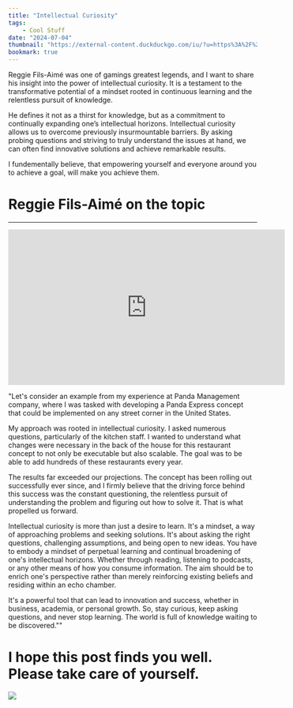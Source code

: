 ```yaml
---
title: "Intellectual Curiosity"
tags:
    - Cool Stuff
date: "2024-07-04"
thumbnail: "https://external-content.duckduckgo.com/iu/?u=https%3A%2F%2Fbusiness.cornell.edu%2Fwp-content%2Fuploads%2Fsites%2F2%2F2019%2F10%2Freggie-featured-2.jpg&f=1&nofb=1&ipt=7babdf8593a1de1772dc05ca1caff7419d2e51b1125a0952a0700b3f232da302&ipo=images"
bookmark: true
---
```


Reggie Fils-Aimé was one of gamings greatest legends, and I want to share his insight into the power of intellectual curiosity. It is a testament to the transformative potential of a mindset rooted in continuous learning and the relentless pursuit of knowledge.

He defines it not as a thirst for knowledge, but as a commitment to continually expanding one’s intellectual horizons. Intellectual curiosity allows us to overcome previously insurmountable barriers. By asking probing questions and striving to truly understand the issues at hand, we can often find innovative solutions and achieve remarkable results.

I fundementally believe, that empowering yourself and everyone around you to achieve a goal, will make you achieve them.

# Reggie Fils-Aimé on the topic
***

<iframe width="560" height="315"
src="https://www.youtube.com/embed/OOVYN_qDY9E"
frameborder="0"
allow="autoplay; encrypted-media; picture-in-picture"
allowfullscreen></iframe>

"Let's consider an example from my experience at Panda Management company, where I was tasked with developing a Panda Express concept that could be implemented on any street corner in the United States.

My approach was rooted in intellectual curiosity. I asked numerous questions, particularly of the kitchen staff. I wanted to understand what changes were necessary in the back of the house for this restaurant concept to not only be executable but also scalable. The goal was to be able to add hundreds of these restaurants every year.

The results far exceeded our projections. The concept has been rolling out successfully ever since, and I firmly believe that the driving force behind this success was the constant questioning, the relentless pursuit of understanding the problem and figuring out how to solve it. That is what propelled us forward.

Intellectual curiosity is more than just a desire to learn. It's a mindset, a way of approaching problems and seeking solutions. It's about asking the right questions, challenging assumptions, and being open to new ideas. You have to embody a mindset of perpetual learning and continual broadening of one's intellectual horizons. Whether through reading, listening to podcasts, or any other means of how you consume information. The aim should be to enrich one's perspective rather than merely reinforcing existing beliefs and residing within an echo chamber.

It's a powerful tool that can lead to innovation and success, whether in business, academia, or personal growth. So, stay curious, keep asking questions, and never stop learning. The world is full of knowledge waiting to be discovered.""






# I hope this post finds you well. Please take care of yourself.

![](https://cdn.discordapp.com/attachments/1064006615889612861/1251756232046280755/image0.jpg?ex=66882016&is=6686ce96&hm=026ea8ca2b7b0d3e92848af98ab132fe533dbb468534712b3a6c1d92ac03759e&)
